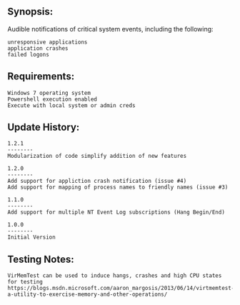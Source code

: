 
Synopsis:
-------------------------------
Audible notifications of critical system events, including the following:

	unresponsive applications
	application crashes
	failed logons

Requirements:
-------------------------------

	Windows 7 operating system
	Powershell execution enabled
	Execute with local system or admin creds

Update History:
-------------------------------

	1.2.1
	--------
	Modularization of code simplify addition of new features

	1.2.0
	--------
	Add support for appliction crash notification (issue #4)
	Add support for mapping of process names to friendly names (issue #3)

	1.1.0
	--------
	Add support for multiple NT Event Log subscriptions (Hang Begin/End)

	1.0.0
	--------
	Initial Version

Testing Notes:
-------------------------------

	VirMemTest can be used to induce hangs, crashes and high CPU states for testing
	https://blogs.msdn.microsoft.com/aaron_margosis/2013/06/14/virtmemtest-a-utility-to-exercise-memory-and-other-operations/
